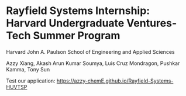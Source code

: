 # Rayfield Systems Internship: Harvard Undergraduate Ventures-Tech Summer Program
Harvard John A. Paulson School of Engineering and Applied Sciences

Azzy Xiang, Akash Arun Kumar Soumya, Luis Cruz Mondragon, Pushkar Kamma, Tony Sun

Test our application: https://azzy-chemE.github.io/Rayfield-Systems-HUVTSP
